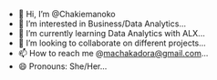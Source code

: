 - 👋 Hi, I’m @Chakiemanoko
- 👀 I’m interested in Business/Data Analytics...
- 🌱 I’m currently learning Data Analytics with ALX...
- 💞️ I’m looking to collaborate on different projects...
- 📫 How to reach me @machakadora@gmail.com...
- 😄 Pronouns: She/Her...


<!---
Chakiemanoko/Chakiemanoko is a ✨ special ✨ repository because its `README.md` (this file) appears on your GitHub profile.
You can click the Preview link to take a look at your changes.
--->
